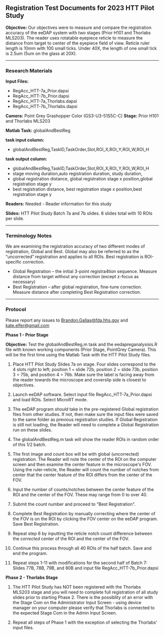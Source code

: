 ## Registration Test Documents for 2023 HTT Pilot Study 
**Objective:**  Our objectives were to measure and compare the registration accuracy of the eeDAP system with two stages (Prior H101 and Thorlabs MLS203). The reader uses rotatable eyepiece reticle to measure the distance from target to center of the eyepiece field of view. Reticle ruler length is 10mm with 100 small ticks. Under 40X, the length of one small tick is 2.5um (5um on the glass at 20X).

-----

### Research Materials

**Input Files:** 
 * RegAcc_HTT-7a_Prior.dapsi
 * RegAcc_HTT-7b_Prior.dapsi
 * RegAcc_HTT-7a_Thorlabs.dapsi
 * RegAcc_HTT-7b_Thorlabs.dapsi
   
**Camera:** Point Grey Grashopper Color (GS3-U3-51S5C-C)
**Stage:** Prior H101 and Thorlabs MLS203

**Matlab Task:** globalAndBestReg

**task input column:**
 * globalAndBestReg,TaskID,TaskOrder,Slot,ROI_X,ROI_Y,ROI_W,ROI_H

**task output column:** 
 * globalAndBestReg,TaskID,TaskOrder,Slot,ROI_X,ROI_Y,ROI_W,ROI_H
 * stage moving duration,auto registration duration, study duration,
 * global registration distance, global registration stage x position,global registration stage y
 * best registration distance, best registration stage x position,best registration stage y

**Readers:** Needed - Reader information for this study

**Slides:** HTT Pilot Study Batch 7a and 7b slides. 8 slides total with 10 ROIs per slide.

-----

### Terminology Notes

We are examining the registration accuracy of two different modes of registration, Global and Best. Global may also be referred to as the “uncorrected” registration and applies to all ROIs. Best registration is ROI-specific correction.

 * Global Registration – the initial 3-point registra4tion sequence. Measure distance from target without any correction (except z-focus as necessary)
 * Best Registration – after global registration, fine-tune correction. Measure distance after completing Best Registration correction.

-----

### Protocol  

Please report any issues to Brandon.Gallas@fda.hhs.gov and kate.elfer@gmail.com

**Phase 1 - Prior Stage**

**Objective:** Test the globalAndBestReg.m task and the eedapreganalysisis.R file with known working components (Prior Stage, PointGrey Camera). This will be the first time using the Matlab Task with the HTT Pilot Study files.

1. Place HTT Pilot Study Slides 7a on stage. Four slides correspond to the 4 slots right to left; position 1 = slide 72b, position 2 = slide 73b, position 3 = 75b, and position 4 = 76b. Make sure the label is facing away from the reader towards the microscope and coverslip side is closest to objectives.

2. Launch eeDAP software. Select input file RegAcc_HTT-7a_Prior.dapsi and load ROIs. Select MicroRT mode.

3. The eeDAP program *should* take in the pre-registered Global registration files from other studies. If not, then make sure the input files were saved to the same folder as previous registraiton studies. If Global Registration is still not loading, the Reader will need to complete a Global Registration run on these slides.

4. The globalAndBestReg.m task will show the reader ROIs in random order of this 1/2 batch.
   
5. The first image and count box will be with global (uncorrected) registration. The Reader will note the center of the ROI on the computer screen and then examine the center feature in the microscope's FOV. Using the ruler-reticle, the Reader will count the number of notches from center that the center feature of the ROI differs from the center of the FOV.

6. Input the number of counts/notches between the center feature of the ROI and the center of the FOV. These may range from 0 to over 40.

7. Submit the count number and proceed to "Best Registration".

8. Complete Best Registration by manually correcting where the center of the FOV is on the ROI by clicking the FOV center on the eeDAP program. Save Best Registration.

9. Repeat step 6 by inputting the reticle notch count difference between the *corrected* center of the ROI and the center of the FOV.

10. Continue this process through all 40 ROIs of the half batch. Save and end the program.

11. Repeat steps 1-11 with modifications for the second half of Batch 7: Slides 77B, 78B, 79B, and 80B and input file RegAcc_HTT-7b_Prior.dapsi 


**Phase 2 - Thorlabs Stage**

1. The HTT Pilot Study has NOT been registered with the Thorlabs MLS203 stage and you will need to complete full registration of all study slides prior to starting Phase 2. There is the possiblity of an error with the Stage Com on the Administrator Input Screen - using device manager on your computer please verify that Thorlabs is connected to the expected Stage Com in the Admin Input Screen.

2. Repeat all steps of Phase 1 with the exception of selecting the Thorlabs' input files.


   
